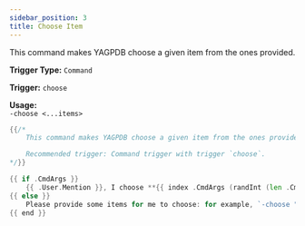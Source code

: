 ```yaml
---
sidebar_position: 3
title: Choose Item
---
```


This command makes YAGPDB choose a given item from the ones provided.

**Trigger Type:** `Command`

**Trigger:** `choose`

**Usage:**  
`-choose <...items>`

```go
{{/*
	This command makes YAGPDB choose a given item from the ones provided. Usage: `-choose <...items>`.

	Recommended trigger: Command trigger with trigger `choose`.
*/}}

{{ if .CmdArgs }}
	{{ .User.Mention }}, I choose **{{ index .CmdArgs (randInt (len .CmdArgs)) }}**!
{{ else }}
	Please provide some items for me to choose: for example, `-choose "go to sleep" "stay awake" no`.
{{ end }}
```

